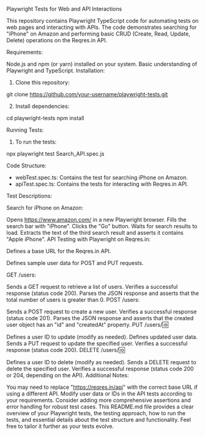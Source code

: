 Playwright Tests for Web and API Interactions

This repository contains Playwright TypeScript code for automating tests on web pages and interacting with APIs. The code demonstrates searching for "iPhone" on Amazon and performing basic CRUD (Create, Read, Update, Delete) operations on the Reqres.in API.

Requirements:

Node.js and npm (or yarn) installed on your system.
Basic understanding of Playwright and TypeScript.
Installation:

1. Clone this repository:

git clone https://github.com/your-username/playwright-tests.git

2. Install dependencies:

cd playwright-tests
npm install

Running Tests:

1. To run the tests:

npx playwright test Search_API.spec.js

Code Structure:

- webTest.spec.ts: Contains the test for searching iPhone on Amazon.
- apiTest.spec.ts: Contains the tests for interacting with Reqres.in API.

Test Descriptions:

Search for iPhone on Amazon:

Opens https://www.amazon.com/ in a new Playwright browser.
Fills the search bar with "iPhone".
Clicks the "Go" button.
Waits for search results to load.
Extracts the text of the third search result and asserts it contains "Apple iPhone".
API Testing with Playwright on Reqres.in:

Defines a base URL for the Reqres.in API.

Defines sample user data for POST and PUT requests.

GET /users:

Sends a GET request to retrieve a list of users.
Verifies a successful response (status code 200).
Parses the JSON response and asserts that the total number of users is greater than 0.
POST /users:

Sends a POST request to create a new user.
Verifies a successful response (status code 201).
Parses the JSON response and asserts that the created user object has an "id" and "createdAt" property.
PUT /users/:id:

Defines a user ID to update (modify as needed).
Defines updated user data.
Sends a PUT request to update the specified user.
Verifies a successful response (status code 200).
DELETE /users/:id:

Defines a user ID to delete (modify as needed).
Sends a DELETE request to delete the specified user.
Verifies a successful response (status code 200 or 204, depending on the API).
Additional Notes:

You may need to replace "https://reqres.in/api" with the correct base URL if using a different API.
Modify user data or IDs in the API tests according to your requirements.
Consider adding more comprehensive assertions and error handling for robust test cases.
This README.md file provides a clear overview of your Playwright tests, the testing approach, how to run the tests, and essential details about the test structure and functionality. Feel free to tailor it further as your tests evolve.


